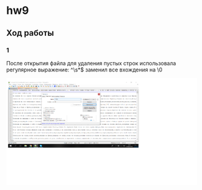 # hw9
## Ход работы

### 1
После открытия файла для удаления пустых строк использовала регулярное выражение: ^\s*$ заменил все вхождения на \0

![](https://github.com/polinakozh/hw9/blob/master/%D0%91%D0%B5%D0%B7%D1%8B%D0%BC%D1%8F%D0%BD%D0%BD%D1%8B%D0%B9%20yjkm.png)
